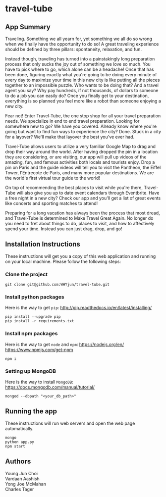 # travel-tube 

## App Summary

Traveling. Something we all yearn for, yet something we all do so wrong when we finally have the opportunity to do so! A great traveling experience should be defined by three pillars: spontaneity, relaxation, and fun.

Instead though, traveling has turned into a painstakingly long preparation process that only sucks the joy out of something we love so much. You have to pick where to go, which alone can be a headache! Once that has been done, figuring exactly what you're going to be doing every minute of every day to maximize your time in this new city is like putting all the pieces together to an impossible puzzle. Who wants to be doing that? And a travel agent you say? Why pay hundreds, if not thousands, of dollars to someone to do a job you can easily do? Once you finally get to your destination, everything is so planned you feel more like a robot than someone enjoying a new city. 

Fear not! Enter Travel-Tube, the one stop shop for all your travel preparation needs. We specialize in end to end travel preparation. Looking for somewhere new to go? We have you covered. Already know where you're going but want to find fun ways to experience the city? Done. Stuck in a city for a layover? We'll make that layover the best you've ever had.

Travel-Tube allows users to utilize a very familiar Google Map to drag and drop their way around the world. After having dropped the pin in a location they are considering, or are visiting, our app will pull up videos of the amazing, fun, and famous activities both locals and tourists enjoy. Drop a pin on Paris and the guide videos will tell you to visit the Pantheon, the Eiffel Tower, l'Entrecote de Paris, and many more popular destinations. We are the world's first virtual tour guide to the world!

On top of recommending the best places to visit while you're there, Travel-Tube will also give you up to date event calendars through Eventbrite. Have a free night in a new city? Check our app and you'll get a list of great events like concerts and sporting matches to attend!

Preparing for a long vacation has always been the process that most dread, and Travel-Tube is determined to Make Travel Great Again. No longer do you need to fret about things to do, places to visit, and how to affectively spend your time. Instead you can just drag, drop, and go!

## Installation Instructions

These instructions will get you a copy of this web application and running on your local machine. Please follow the following steps:

### Clone the project

```
git clone git@github.com:WHYjun/travel-tube.git
```

### Install python packages

Here is the way to get `pip`: http://pip.readthedocs.io/en/latest/installing/

```
pip install --upgrade pip
pip install -r requirements.txt
```

### Install npm packages

Here is the way to get `node` and `npm`: https://nodejs.org/en/ https://www.npmjs.com/get-npm

```
npm i
```

### Setting up MongoDB

Here is the way to install `MongoDB`: https://docs.mongodb.com/manual/tutorial/ 

```
mongod --dbpath "<your_db_path>"
```

## Running the app

These instructions will run web servers and open the web page automatically.

```
mongo
python app.py
npm start
```

## Authors

Young Jun Choi\
Vardaan Aashish\
Yong Joe McMahan\
Charles Tager